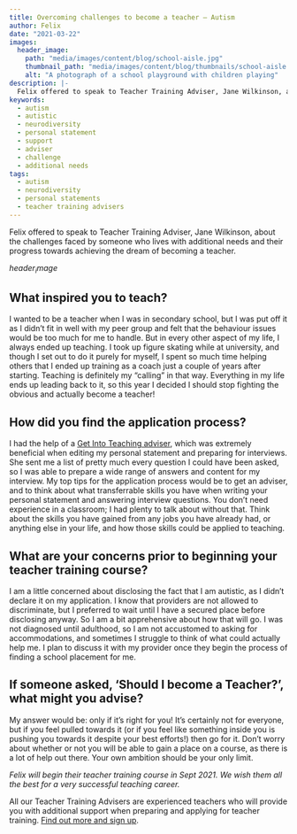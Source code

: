 ```yaml
---
title: Overcoming challenges to become a teacher — Autism
author: Felix
date: "2021-03-22"
images:
  header_image:
    path: "media/images/content/blog/school-aisle.jpg"
    thumbnail_path: "media/images/content/blog/thumbnails/school-aisle.jpg"
    alt: "A photograph of a school playground with children playing"
description: |-
  Felix offered to speak to Teacher Training Adviser, Jane Wilkinson, about the challenges faced by someone who lives with additional needs and their progress towards achieving the dream of becoming a teacher.
keywords:
  - autism
  - autistic
  - neurodiversity
  - personal statement
  - support
  - adviser
  - challenge
  - additional needs
tags:
  - autism
  - neurodiversity
  - personal statements
  - teacher training advisers
---
```


Felix offered to speak to Teacher Training Adviser, Jane Wilkinson, about the challenges faced by someone who lives with additional needs and their progress towards achieving the dream of becoming a teacher.

$header_image$

## What inspired you to teach?

I wanted to be a teacher when I was in secondary school, but I was put off it as I didn’t fit in well with my peer group and felt that the behaviour issues would be too much for me to handle. But in every other aspect of my life, I always ended up teaching. I took up figure skating while at university, and though I set out to do it purely for myself, I spent so much time helping others that I ended up training as a coach just a couple of years after starting. Teaching is definitely my “calling” in that way. Everything in my life ends up leading back to it, so this year I decided I should stop fighting the obvious and actually become a teacher!

## How did you find the application process?

I had the help of a [Get Into Teaching adviser](/tta-service), which was extremely beneficial when editing my personal statement and preparing for interviews. She sent me a list of pretty much every question I could have been asked, so I was able to prepare a wide range of answers and content for my interview. My top tips for the application process would be to get an adviser, and to think about what transferrable skills you have when writing your personal statement and answering interview questions. You don’t need experience in a classroom; I had plenty to talk about without that. Think about the skills you have gained from any jobs you have already had, or anything else in your life, and how those skills could be applied to teaching.

## What are your concerns prior to beginning your teacher training course?

I am a little concerned about disclosing the fact that I am autistic, as I didn’t declare it on my application. I know that providers are not allowed to discriminate, but I preferred to wait until I have a secured place before disclosing anyway. So I am a bit apprehensive about how that will go. I was not diagnosed until adulthood, so I am not accustomed to asking for accommodations, and sometimes I struggle to think of what could actually help me. I plan to discuss it with my provider once they begin the process of finding a school placement for me.

## If someone asked, ‘Should I become a Teacher?’, what might you advise?

My answer would be: only if it’s right for you! It’s certainly not for everyone, but if you feel pulled towards it (or if you feel like something inside you is pushing you towards it despite your best efforts!) then go for it. Don’t worry about whether or not you will be able to gain a place on a course, as there is a lot of help out there. Your own ambition should be your only limit.

*Felix will begin their teacher training course in Sept 2021. We wish them all the best for a very successful teaching career.*

All our Teacher Training Advisers are experienced teachers who will provide you with additional support when preparing and applying for teacher training. [Find out more and sign up](/teacher-training-advisers).
